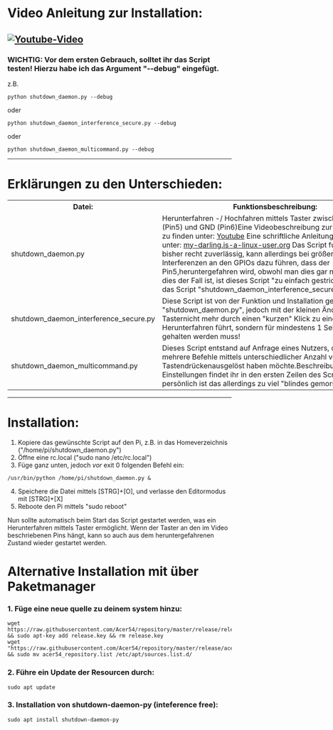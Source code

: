 # Video Anleitung zur Installation:
[![Youtube-Video](http://img.youtube.com/vi/adlGqnITYlA/0.jpg)](https://www.youtube.com/watch?v=adlGqnITYlA)
---
### WICHTIG: Vor dem ersten Gebrauch, solltet ihr das Script testen! Hierzu habe ich das Argument "--debug" eingefügt.
z.B.
```
python shutdown_daemon.py --debug
```
oder
```
python shutdown_daemon_interference_secure.py --debug
```
oder
```
python shutdown_daemon_multicommand.py --debug
```
---
# Erklärungen zu den Unterschieden:

<table style="undefined;table-layout: fixed; width: 864px">
<colgroup>
<col style="width: 199px">
<col style="width: 665px">
</colgroup>
  <tr>
    <th>Datei:</th>
    <th>Funktionsbeschreibung:</th>
  </tr>
  <tr>
    <td>shutdown_daemon.py</td>
    <td>Herunterfahren -/ Hochfahren mittels Taster zwischen GPIO3 (Pin5) und GND (Pin6)Eine Videobeschreibung zur 
    Installation ist zu finden unter: <a href="https://www.youtube.com/watch?v=adlGqnITYlA">Youtube</a>
    Eine schriftliche Anleitung findet sich 
    unter: <a href="http://my-darling.is-a-linux-user.org/raspberry-pi-mittels-hardware-taster-hoch-und-herunterfahren/">my-darling.is-a-linux-user.org</a> 
    Das Script funktioniert bisher recht zuverlässig, 
    kann allerdings bei größeren Interferenzen an den GPIOs dazu führen, dass der Pin5,heruntergefahren wird, 
    obwohl man dies gar nicht will... falls dies der Fall ist, ist dieses Script "zu einfach gestrickt".
    Ihr solltet das Script "shutdown_daemon_interference_secure.py" nutzen</td>
  </tr>
  <tr>
    <td>shutdown_daemon_interference_secure.py</td>
    <td>Diese Script ist von der Funktion und Installation genau so wie "shutdown_daemon.py", 
    jedoch mit der kleinen Änderung, dass der Tasternicht mehr durch einen "kurzen" Klick zu einem Herunterfahren führt, 
    sondern für mindestens 1 Sekunde gedückt gehalten werden muss!</td>
  </tr>
  <tr>
    <td>shutdown_daemon_multicommand.py</td>
    <td>Dieses Script entstand auf Anfrage eines Nutzers, der gerne mehrere Befehle mittels unterschiedlicher Anzahl 
    von Tastendrückenausgelöst haben möchte.Beschreibung und Einstellungen findet ihr in den ersten Zeilen des 
    Scriptes selbst.Mir persönlich ist das allerdings zu viel "blindes gemorse..." :-)</td>
  </tr>
</table>

---

# Installation:

1. Kopiere das gewünschte Script auf den Pi, z.B. in das Homeverzeichnis ("/home/pi/shutdown_daemon.py")
2. Öffne eine rc.local ("sudo nano /etc/rc.local")
3. Füge ganz unten, jedoch _vor_ exit 0 folgenden Befehl ein:
```
/usr/bin/python /home/pi/shutdown_daemon.py &
```
4. Speichere die Datei mittels [STRG]+[O], und verlasse den Editormodus mit [STRG]+[X]
5. Reboote den Pi mittels "sudo reboot"

Nun sollte automatisch beim Start das Script gestartet werden, was ein Herunterfahren mittels Taster ermöglicht. 
Wenn der Taster an den im Video beschriebenen Pins hängt, kann so auch aus dem heruntergefahrenen Zustand wieder gestartet werden.

# Alternative Installation mit über Paketmanager
### 1. Füge eine neue quelle zu deinem system hinzu:
    wget https://raw.githubusercontent.com/Acer54/repository/master/release/release.key && sudo apt-key add release.key && rm release.key
    wget "https://raw.githubusercontent.com/Acer54/repository/master/release/acer54_repository.list" && sudo mv acer54_repository.list /etc/apt/sources.list.d/
### 2. Führe ein Update der Resourcen durch:
    sudo apt update
### 3. Installation von shutdown-daemon-py (inteference free):
    sudo apt install shutdown-daemon-py